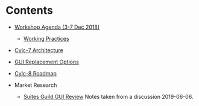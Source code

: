 # Contents

- [Workshop Agenda (3-7 Dec 2018)](dec-workshop-agenda)
  - [Working Practices](practices-prompts)

- [Cylc-7 Architecture](cylc-7-architecture)
- [GUI Replacement Options](gui-replacement-options)
- [Cylc-8 Roadmap](cylc-8-roadmap)

- Market Research
  - [Suites Guild GUI Review](../research/20190606-suites-guild-cylc-gui-review.md) Notes taken from a discussion 2019-06-06.
